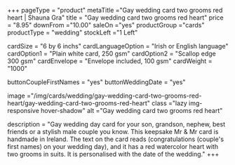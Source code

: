 +++
pageType = "product"
metaTitle ="Gay wedding card two grooms red heart | Shauna Gra"
title = "Gay wedding card two grooms red heart"
price = "8.95"
downFrom ="10.00"
saleOn ="yes"
productGroup ="cards"
productType = "wedding"
stockLeft ="1 Left"

cardSize = "6  by 6 inchs"
cardLanguageOption = "Irish or English language"
cardOption1 = "Plain white card, 250 gsm"
cardOption2 = "Scallop edge 300 gsm"
cardEnvelope = "Envelope included, 100 gsm"
cardWeight = "1000"

buttonCoupleFirstNames = "yes"
buttonWeddingDate = "yes"

image ="/img/cards/wedding/gay-wedding-card-two-grooms-red-heart/gay-wedding-card-two-grooms-red-heart"
class ="lazy img-responsive hover-shadow"
alt ="Gay wedding card two grooms red heart"

description = "Gay wedding day card for your son, grandson, nephew, best friends or a stylish male couple you know. This keepsake Mr & Mr card is handmade in Ireland. The text on the card reads (congratulations (couple's first names) on your wedding day), and it has a red watercolor heart with two grooms in suits. It is personalised with the date of the wedding."
+++